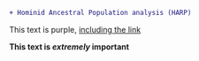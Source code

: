 ```diff
+ Hominid Ancestral Population analysis (HARP)
```

<div class="text-purple">
  This text is purple, <a href="#" class="text-inherit">including the link</a>
</div>

**This text is _extremely_ important**
